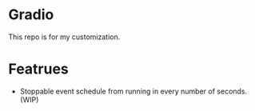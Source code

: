 # Gradio
This repo is for my customization.

# Featrues
- Stoppable event schedule from running in every number of seconds.(WIP)